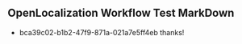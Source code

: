 ## OpenLocalization Workflow Test MarkDown
* bca39c02-b1b2-47f9-871a-021a7e5ff4eb thanks!

<!--HONumber=Aug16_HO3-->


